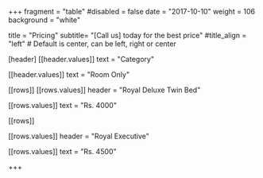 +++
fragment = "table"
#disabled = false
date = "2017-10-10"
weight = 106
background = "white"

title = "Pricing"
subtitle= "[Call us] today for the best price"
#title_align = "left" # Default is center, can be left, right or center

[header]
  [[header.values]]
    text = "Category"

  [[header.values]]
    text = "Room Only"




[[rows]]
  [[rows.values]]
    header = "Royal Deluxe Twin Bed"

  [[rows.values]]
    text = "Rs. 4000"


[[rows]]

[[rows.values]]
    header = "Royal Executive"

  [[rows.values]]
    text = "Rs. 4500"

 
    

+++
